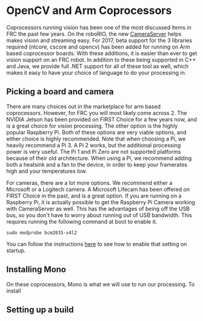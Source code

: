 # OpenCV and Arm Coprocessors
Coprocessors running vision has been one of the most discussed items in FRC the past few years. On the roboRIO, the new [CameraServer](xref:WPILib.CameraServer)
helps makes vision and streaming easy. For 2017, beta support for the 3 libraries required (ntcore, cscore and opencv) has been added for running on Arm based coprocessor boards.
With these additions, it is easier than ever to get vision support on an FRC robot. In addition to these being supported in C++ and Java, we provide full .NET support
for all of these tool as well, which makes it easy to have your choice of language to do your processing in.

## Picking a board and camera
There are many choices out in the marketplace for arm based coprocessors. However, for FRC you will most likely come across 2. The NVIDIA Jetson has been provided on FIRST
Choice for a few years now, and is a great choice for vision processing. The other option is the highly popular Raspberry Pi. Both of these options are very viable options, 
and either choice is highly recommended. Note that when choosing a Pi, we heavily recommend a Pi 3. A Pi 2 works, but the additional processing power is very useful. The Pi 1 
and Pi Zero are not supported platforms because of their old architecture. When using a Pi, we recommend adding both a heatsink and a fan to the device, in order to keep 
your framerates high and your temperatures low. 

For cameras, there are a lot more options. We recommend either a Microsoft or a Logitech camera. A Microsoft Lifecam has been offered on FIRST Choice in the past, 
and is a great option. If you are running on a Raspberry Pi, it is actually possible to get the Raspberry Pi Camera working with CameraServer as well. 
This has the advantages of being off the USB bus, so you don't have to worry about running out of USB bandwidth. This requires running the following command at boot to enable it. 

    sudo modprobe bcm2835-v4l2

You can follow the instructions [here](http://www.richardmudhar.com/blog/2015/02/raspberry-pi-camera-and-motion-out-of-the-box-sparrowcam/) to see how to enable
that setting on startup.

## Installing Mono
On these coprocessors, Mono is what we will use to run our processing. To install 

## Setting up a build